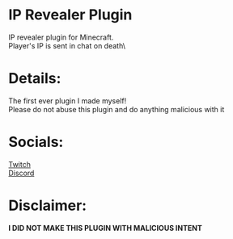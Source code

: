 # IP Revealer Plugin
IP revealer plugin for Minecraft.\
Player's IP is sent in chat on death\
# Details:
The first ever plugin I made myself!\
Please do not abuse this plugin and do anything malicious with it
# Socials:
  [Twitch][twitch]\
  [Discord][discord]
# Disclaimer:
**I DID NOT MAKE THIS PLUGIN WITH MALICIOUS INTENT**

[discord]: https://discord.gg/24CDPUFgSE
[twitch]: https://www.twitch.tv/javiers_code
